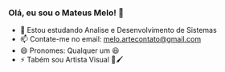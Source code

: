 ### Olá, eu sou o Mateus Melo! 👋

- 🌱 Estou estudando Analise e Desenvolvimento de Sistemas
- 📫 Contate-me no email: melo.artecontato@gmail.com
- 😄 Pronomes: Qualquer um 😆
- ⚡ Tabém sou Artista Visual 🎨🖌
